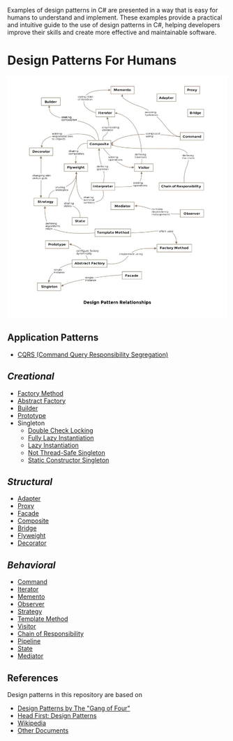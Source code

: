 Examples of design patterns in C# are presented in a way that is easy for humans to understand and implement. These examples provide a practical and intuitive guide to the use of design patterns in C#, helping developers improve their skills and create more effective and maintainable software.
# Design Patterns For Humans

![image](/docs/images/desing-pattern-relationships.jpeg) 

## Application Patterns
- [CQRS (Command Query Responsibility Segregation)](/DesignPatterns.CQRS/Program.cs)

## ***Creational***
- [Factory Method](/DesignPatterns.FactoryMethod/Program.cs)
- [Abstract Factory](/DesignPatterns.AbstractFactory/Program.cs)      
- [Builder](/DesignPatterns.Builder/Program.cs)         
- [Prototype](/DesignPatterns.Prototype/Program.cs)    
- Singleton
  - [Double Check Locking](/DesignPatterns.SingletonDoubleCheckLocking/Program.cs)
  - [Fully Lazy Instantiation](/DesignPatterns.SingletonFullyLazy/Program.cs) 
  - [Lazy Instantiation](/DesignPatterns.SingletonLazyInitialization/Program.cs) 
  - [Not Thread-Safe Singleton](/DesignPatterns.SingletonNotThreadSafe/Program.cs)  
  - [Static Constructor Singleton](/DesignPatterns.SingletonStaticConstructor/Program.cs)

## ***Structural***
- [Adapter](/DesignPatterns.Adapter/Program.cs)
- [Proxy](/DesignPatterns.Proxy/Program.cs)
- [Facade](/DesignPatterns.Facade/Program.cs)
- [Composite](/DesignPatterns.Composite/Program.cs)
- [Bridge](/DesignPatterns.Bridge/Program.cs)
- [Flyweight](/DesignPatterns.Flyweight/Program.cs)
- [Decorator](/DesignPatterns.Decorator/Program.cs)

## ***Behavioral***
- [Command](/DesignPatterns.Command/Program.cs)      
- [Iterator](/DesignPatterns.Iterator/Program.cs)     
- [Memento](/DesignPatterns.Memento/Program.cs)        
- [Observer](/DesignPatterns.Observer/Program.cs)  
- [Strategy](/DesignPatterns.Strategy/Program.cs) 
- [Template Method](/DesignPatterns.TemplateMethod/Program.cs) 
- [Visitor](/DesignPatterns.Visitor/Program.cs)   
- [Chain of Responsibility](/DesignPatterns.ChainOfResponsibility/Program.cs)   
- [Pipeline](/DesignPatterns.Pipeline/Program.cs)
- [State](/DesignPatterns.State/Program.cs)
- [Mediator](/DesignPatterns.Mediator/Program.cs)



## References
Design patterns in this repository are based on

* [Design Patterns by The "Gang of Four"]
* [Head First: Design Patterns]
* [Wikipedia]
* [Other Documents]

[Design Patterns by The "Gang of Four"]: https://en.wikipedia.org/wiki/Design_Patterns
[Head First: Design Patterns]: http://www.headfirstlabs.com/books/hfdp/ 
[Wikipedia]: https://en.wikipedia.org/wiki/Software_design_pattern
[Other Documents]: docs
